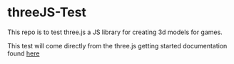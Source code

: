 # threeJS-Test

This repo is to test three.js a JS library for creating 3d models for games.

This test will come directly from the three.js getting started documentation found [here](https://threejs.org/docs/index.html#manual/en/introduction/Creating-a-scene)
